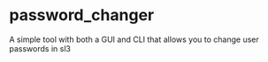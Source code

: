 # password_changer
A simple tool with both a GUI and CLI that allows you to change user passwords in sl3
